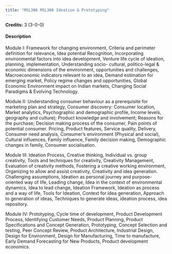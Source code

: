 ```yaml
---
title: "MSL306 MSL306 Ideation & Prototyping"
---
```

**Credits:** 3 (3-0-0)

#### Description
Module I: Framework for changing environment, Criteria and perimeter definition for relevance, Idea potential Recognition, Incorporating environmental factors into idea development, Venture life cycle of ideation, planning, implementation, Understanding socio- cultural, politico-legal & economic dimensions of the environment, opportunities and challenges, Macroeconomic indicators relevant to an idea, Demand estimation for emerging market, Policy regime changes and opportunities, Global Economic Environment impact on Indian markets, Changing Social Paradigms & Evolving Technology.

Module II: Understanding consumer behaviour as a prerequisite for marketing plan and strategy, Consumer discovery: Consumer location, Market analytics, Psychographic and demographic profile, Income levels, geography and culture); Product knowledge and involvement; Reasons for the purchase; Decision making process of the consumer, Pain points of potential consumer. Pricing, Product features, Service quality, Delivery, Consumer need analysis, Consumer’s environment (Physical and social), Cultural influences, Family influence, Family decision making, Demographic changes in family, Consumer socialisation.

Module III: Ideation Process, Creative thinking, Individual vs. group creativity, Tools and techniques for creativity, Creativity Management, Evaluation of creativity methods, Fostering a creative working environment, Organizing to allow and assist creativity, Creativity and idea generation. Challenging assumptions, Ideation as personal journey and purpose-oriented way of life, Leading change, Idea in the context of environmental dynamics, Idea to lead change, Ideation Framework, Ideation as process and a way of life, Tools for Ideation, Context for idea generation, Approach to generation of ideas, Techniques to generate ideas, ideation process, idea repository.

Module IV: Prototyping, Cycle time of development, Product Development Process, Identifying Customer Needs, Product Planning, Product Specifications and Concept Generation, Prototyping, Concept Selection and testing, Peer Concept Review, Product Architecture, Industrial Design, Design for Environment, Design for Manufacturing, Time to manufacture, Early Demand Forecasting for New Products, Product development economics.